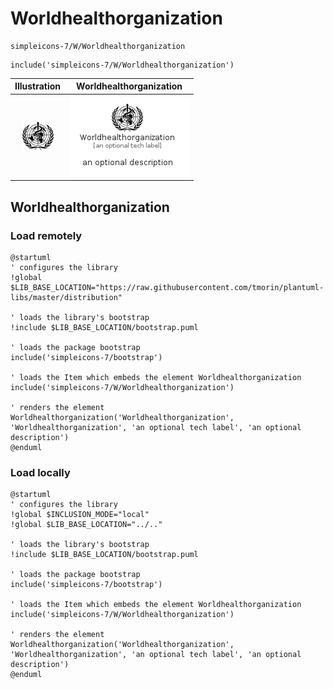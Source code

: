 # Worldhealthorganization


```text
simpleicons-7/W/Worldhealthorganization
```

```text
include('simpleicons-7/W/Worldhealthorganization')
```



| Illustration | Worldhealthorganization |
| :---: | :---: |
| ![illustration for Illustration](../../simpleicons-7/W/Worldhealthorganization.png) | ![illustration for Worldhealthorganization](../../simpleicons-7/W/Worldhealthorganization.Local.png) |




## Worldhealthorganization

### Load remotely
```plantuml
@startuml
' configures the library
!global $LIB_BASE_LOCATION="https://raw.githubusercontent.com/tmorin/plantuml-libs/master/distribution"

' loads the library's bootstrap
!include $LIB_BASE_LOCATION/bootstrap.puml

' loads the package bootstrap
include('simpleicons-7/bootstrap')

' loads the Item which embeds the element Worldhealthorganization
include('simpleicons-7/W/Worldhealthorganization')

' renders the element
Worldhealthorganization('Worldhealthorganization', 'Worldhealthorganization', 'an optional tech label', 'an optional description')
@enduml
```

### Load locally
```plantuml
@startuml
' configures the library
!global $INCLUSION_MODE="local"
!global $LIB_BASE_LOCATION="../.."

' loads the library's bootstrap
!include $LIB_BASE_LOCATION/bootstrap.puml

' loads the package bootstrap
include('simpleicons-7/bootstrap')

' loads the Item which embeds the element Worldhealthorganization
include('simpleicons-7/W/Worldhealthorganization')

' renders the element
Worldhealthorganization('Worldhealthorganization', 'Worldhealthorganization', 'an optional tech label', 'an optional description')
@enduml
```

